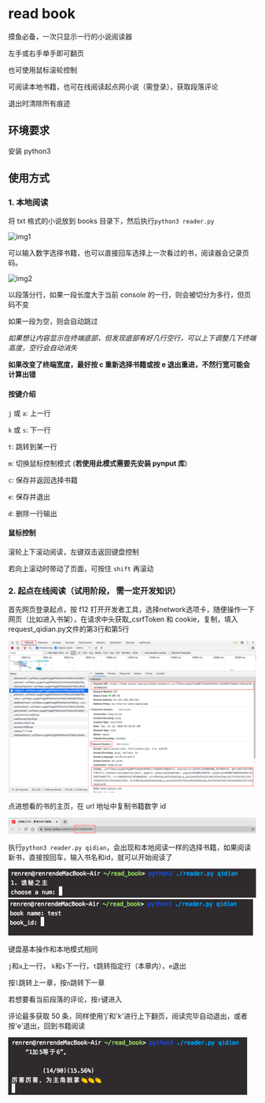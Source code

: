 # read book

摸鱼必备，一次只显示一行的小说阅读器

左手或右手单手即可翻页

也可使用鼠标滚轮控制

可阅读本地书籍，也可在线阅读起点网小说（需登录），获取段落评论

退出时清除所有痕迹

## 环境要求

安装 python3

## 使用方式

### 1. 本地阅读

将 txt 格式的小说放到 books 目录下，然后执行`python3 reader.py`

![img1](https://github.com/fly-bear/read_book/blob/master/imgs/Lark20200702145228.png)

可以输入数字选择书籍，也可以直接回车选择上一次看过的书，阅读器会记录页码。

![img2](https://github.com/fly-bear/read_book/blob/master/imgs/Lark20200702145323.png)

以段落分行，如果一段长度大于当前 console 的一行，则会被切分为多行，但页码不变

如果一段为空，则会自动跳过

*如果想让内容显示在终端底部，但发现底部有好几行空行，可以上下调整几下终端高度，空行会自动消失*

**如果改变了终端宽度，最好按 c 重新选择书籍或按 e 退出重进，不然行宽可能会计算出错**

#### 按键介绍

`j` 或 `a`: 上一行

`k` 或 `s`: 下一行

`t`: 跳转到某一行

`m`: 切换鼠标控制模式 (**若使用此模式需要先安装 pynput 库**)

`c`: 保存并返回选择书籍

`e`: 保存并退出

`d`: 删除一行输出

#### 鼠标控制

滚轮上下滚动阅读，左键双击返回键盘控制

若向上滚动时带动了页面，可按住 `shift` 再滚动

### 2. 起点在线阅读（试用阶段， 需一定开发知识）
首先网页登录起点，按 f12 打开开发者工具，选择network选项卡，随便操作一下网页（比如进入书架），在请求中头获取_csrfToken 和 cookie，复制，填入request_qidian.py文件的第3行和第5行

![img3](https://github.com/fly-bear/read_book/blob/master/imgs/Lark20200714153917.png)

点进想看的书的主页，在 url 地址中复制书籍数字 id

![img4](https://github.com/fly-bear/read_book/blob/master/imgs/Lark20200714153404.png)

执行`python3 reader.py qidian`，会出现和本地阅读一样的选择书籍，如果阅读新书，直接按回车，输入书名和id，就可以开始阅读了

![img5](https://github.com/fly-bear/read_book/blob/master/imgs/Lark20200714153036.png)
![img6](https://github.com/fly-bear/read_book/blob/master/imgs/Lark20200714153130.png)

键盘基本操作和本地模式相同

`j`和`a`上一行， `k`和`s`下一行，`t`跳转指定行（本章内），`e`退出

按`l`跳转上一章，按`n`跳转下一章

若想要看当前段落的评论，按`r`键进入

评论最多获取 50 条，同样使用'j'和'k'进行上下翻页，阅读完毕自动退出，或者按'e'退出，回到书籍阅读

![img7](https://github.com/fly-bear/read_book/blob/master/imgs/Lark20200714153459.png)



